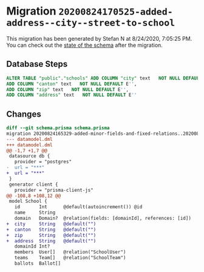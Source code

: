 # Migration `20200824170525-added-address--city--street-to-school`

This migration has been generated by Stefan N at 8/24/2020, 7:05:25 PM.
You can check out the [state of the schema](./schema.prisma) after the migration.

## Database Steps

```sql
ALTER TABLE "public"."schools" ADD COLUMN "city" text   NOT NULL DEFAULT E'',
ADD COLUMN "canton" text   NOT NULL DEFAULT E'',
ADD COLUMN "zip" text   NOT NULL DEFAULT E'',
ADD COLUMN "address" text   NOT NULL DEFAULT E''
```

## Changes

```diff
diff --git schema.prisma schema.prisma
migration 20200824165329-added-minor-fields-and-fixed-relations..20200824170525-added-address--city--street-to-school
--- datamodel.dml
+++ datamodel.dml
@@ -1,7 +1,7 @@
 datasource db {
   provider = "postgres"
-  url = "***"
+  url = "***"
 }
 generator client {
   provider = "prisma-client-js"
@@ -108,8 +108,12 @@
 model School {
   id       Int      @default(autoincrement()) @id
   name     String
   domain   Domain?  @relation(fields: [domainId], references: [id])
+  city     String   @default("")
+  canton   String   @default("")
+  zip      String   @default("")
+  address  String   @default("")
   domainId Int?
   members  User[]   @relation("SchoolUser")
   teams    Team[]   @relation("SchoolTeam")
   ballots  Ballot[]
```



